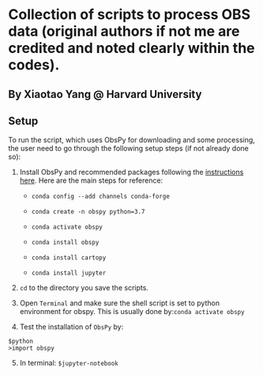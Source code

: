 # Collection of scripts to process OBS data (original authors if not me are credited and noted clearly within the codes).
## By Xiaotao Yang @ Harvard University

## Setup
To run the script, which uses ObsPy for downloading and some processing, the user need to go through the following setup steps (if not already done so):

1. Install ObsPy and recommended packages following the [instructions here](https://github.com/obspy/obspy/wiki/Installation-via-Anaconda). Here are the main steps for reference:

    * `conda config --add channels conda-forge`
    
    * `conda create -n obspy python=3.7`
    
    * `conda activate obspy`
    
    * `conda install obspy`
    
    * `conda install cartopy`
    
    * `conda install jupyter`
2. `cd` to the directory you save the scripts.
3. Open `Terminal` and make sure the shell script is set to python environment for obspy. This is usually done by:`conda activate obspy`
4. Test the installation of `ObsPy` by:
```
$python
>import obspy
```
5. In terminal: `$jupyter-notebook`

